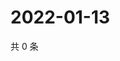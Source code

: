 # 2022-01-13

共 0 条

<!-- BEGIN WEIBO -->
<!-- 最后更新时间 Thu Jan 13 2022 01:22:27 GMT+0800 (China Standard Time) -->

<!-- END WEIBO -->
